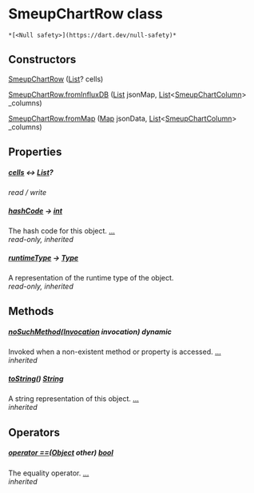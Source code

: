 


# SmeupChartRow class






    *[<Null safety>](https://dart.dev/null-safety)*






## Constructors

[SmeupChartRow](../smeup_models_widgets_smeup_chart_row/SmeupChartRow/SmeupChartRow.md) ([List](https://api.flutter.dev/flutter/dart-core/List-class.html)? cells)

    

[SmeupChartRow.fromInfluxDB](../smeup_models_widgets_smeup_chart_row/SmeupChartRow/SmeupChartRow.fromInfluxDB.md) ([List](https://api.flutter.dev/flutter/dart-core/List-class.html) jsonMap, [List](https://api.flutter.dev/flutter/dart-core/List-class.html)&lt;[SmeupChartColumn](../smeup_models_widgets_smeup_chart_column/SmeupChartColumn-class.md)> _columns)

    

[SmeupChartRow.fromMap](../smeup_models_widgets_smeup_chart_row/SmeupChartRow/SmeupChartRow.fromMap.md) ([Map](https://api.flutter.dev/flutter/dart-core/Map-class.html) jsonData, [List](https://api.flutter.dev/flutter/dart-core/List-class.html)&lt;[SmeupChartColumn](../smeup_models_widgets_smeup_chart_column/SmeupChartColumn-class.md)> _columns)

    


## Properties

##### [cells](../smeup_models_widgets_smeup_chart_row/SmeupChartRow/cells.md) &#8596; [List](https://api.flutter.dev/flutter/dart-core/List-class.html)?



   
_read / write_



##### [hashCode](https://api.flutter.dev/flutter/dart-core/Object/hashCode.html) &#8594; [int](https://api.flutter.dev/flutter/dart-core/int-class.html)



The hash code for this object. [...](https://api.flutter.dev/flutter/dart-core/Object/hashCode.html)  
_read-only, inherited_



##### [runtimeType](https://api.flutter.dev/flutter/dart-core/Object/runtimeType.html) &#8594; [Type](https://api.flutter.dev/flutter/dart-core/Type-class.html)



A representation of the runtime type of the object.   
_read-only, inherited_




## Methods

##### [noSuchMethod](https://api.flutter.dev/flutter/dart-core/Object/noSuchMethod.html)([Invocation](https://api.flutter.dev/flutter/dart-core/Invocation-class.html) invocation) dynamic



Invoked when a non-existent method or property is accessed. [...](https://api.flutter.dev/flutter/dart-core/Object/noSuchMethod.html)  
_inherited_



##### [toString](https://api.flutter.dev/flutter/dart-core/Object/toString.html)() [String](https://api.flutter.dev/flutter/dart-core/String-class.html)



A string representation of this object. [...](https://api.flutter.dev/flutter/dart-core/Object/toString.html)  
_inherited_




## Operators

##### [operator ==](https://api.flutter.dev/flutter/dart-core/Object/operator_equals.html)([Object](https://api.flutter.dev/flutter/dart-core/Object-class.html) other) [bool](https://api.flutter.dev/flutter/dart-core/bool-class.html)



The equality operator. [...](https://api.flutter.dev/flutter/dart-core/Object/operator_equals.html)  
_inherited_











